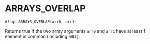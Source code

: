 # ARRAYS_OVERLAP

`#!sql ARRAYS_OVERLAP(arr0, arr1)`

Returns true if the two array arguments `arr0` and `arr1` have at least 1 element
in common (including `NULL`).
